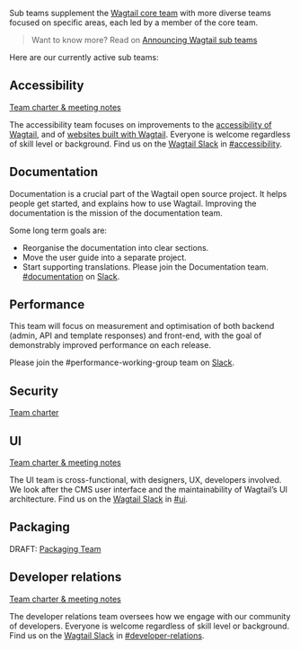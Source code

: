 Sub teams supplement the [Wagtail core team](https://github.com/wagtail/wagtail/wiki/Wagtail-core-team) with more diverse teams focused on specific areas, each led by a member of the core team.

> Want to know more? Read on [Announcing Wagtail sub teams](https://wagtail.io/blog/announcing-wagtail-sub-teams/)

Here are our currently active sub teams:

## Accessibility

[Team charter & meeting notes](https://github.com/wagtail/wagtail/wiki/Accessibility-team)

The accessibility team focuses on improvements to the [accessibility of Wagtail](https://docs.wagtail.io/en/stable/contributing/developing.html#accessibility-targets), and of [websites built with Wagtail](https://docs.wagtail.io/en/latest/advanced_topics/accessibility_considerations.html). Everyone is welcome regardless of skill level or background. Find us on the [Wagtail Slack](https://github.com/wagtail/wagtail/wiki/Slack) in [#accessibility](https://app.slack.com/client/T0K33F93J/CB7L6L5S6).

## Documentation

Documentation is a crucial part of the Wagtail open source project. It helps people get started, and explains how to use Wagtail. Improving the documentation is the mission of the documentation team.

Some long term goals are:

- Reorganise the documentation into clear sections.
- Move the user guide into a separate project.
- Start supporting translations.
Please join the Documentation team. [#documentation](https://app.slack.com/client/T0K33F93J/C0152QK6PC6) on [Slack](https://github.com/wagtail/wagtail/wiki/Slack).

## Performance

This team will focus on measurement and optimisation of both backend (admin, API and template responses) and front-end, with the goal of demonstrably improved performance on each release.

Please join the #performance-working-group team on [Slack](https://github.com/wagtail/wagtail/wiki/Slack).

## Security

[Team charter](https://github.com/wagtail/wagtail/wiki/Security-team)

## UI

[Team charter & meeting notes](https://github.com/wagtail/wagtail/wiki/UI-team)

The UI team is cross-functional, with designers, UX, developers involved. We look after the CMS user interface and the maintainability of Wagtail’s UI architecture. Find us on the [Wagtail Slack](https://github.com/wagtail/wagtail/wiki/Slack) in [#ui](https://app.slack.com/client/T0K33F93J/C0P6APKH9).

## Packaging

DRAFT: [Packaging Team](https://github.com/wagtail/wagtail/wiki/Packaging-Team)

## Developer relations

[Team charter & meeting notes](https://github.com/wagtail/wagtail/wiki/Developer-relations-team)

The developer relations team oversees how we engage with our community of developers. Everyone is welcome regardless of skill level or background. Find us on the [Wagtail Slack](https://github.com/wagtail/wagtail/wiki/Slack) in [#developer-relations](https://app.slack.com/client/T0K33F93J/C050B5JJ1MZ).